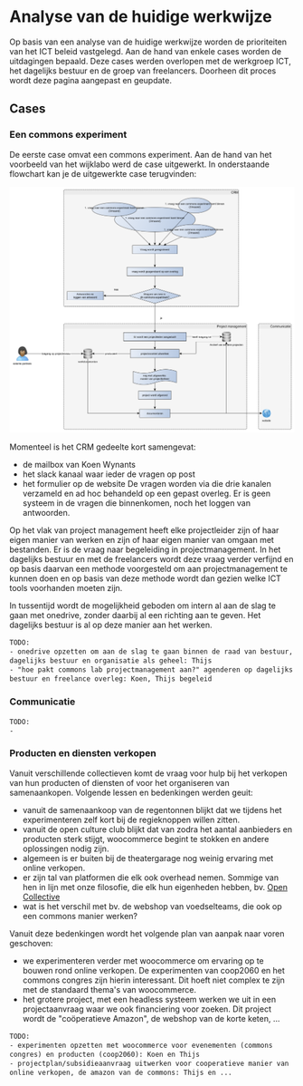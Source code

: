 # Analyse van de huidige werkwijze
Op basis van een analyse van de huidige werkwijze worden de prioriteiten van het ICT beleid vastgelegd.
Aan de hand van enkele cases worden de uitdagingen bepaald. Deze cases werden overlopen met de werkgroep ICT, het dagelijks bestuur en de groep van freelancers. Doorheen dit proces wordt deze pagina aangepast en geupdate. 

## Cases
### Een commons experiment
De eerste case omvat een commons experiment. Aan de hand van het voorbeeld van het wijklabo werd de case uitgewerkt. 
In onderstaande flowchart kan je de uitgewerkte case terugvinden: 

![flow van een commons experiment](../img/flow_commons%20experiment.png?raw=true)

Momenteel is het CRM gedeelte kort samengevat: 
- de mailbox van Koen Wynants
- het slack kanaal waar ieder de vragen op post
- het formulier op de website
De vragen worden via die drie kanalen verzameld en ad hoc behandeld op een gepast overleg. Er is geen systeem in de vragen die binnenkomen, noch het loggen van antwoorden. 

Op het vlak van project management heeft elke projectleider zijn of haar eigen manier van werken en zijn of haar eigen manier van omgaan met bestanden. Er is de 
vraag naar begeleiding in projectmanagement. In het dagelijks bestuur en met de freelancers wordt deze vraag verder verfijnd en op basis daarvan een methode voorgesteld om 
aan projectmanagement te kunnen doen en op basis van deze methode wordt dan gezien welke ICT tools voorhanden moeten zijn. 

In tussentijd wordt de mogelijkheid geboden om intern al aan de slag te gaan met onedrive, zonder daarbij al een richting aan te geven. Het dagelijks bestuur is al op deze 
manier aan het werken.

```
TODO: 
- onedrive opzetten om aan de slag te gaan binnen de raad van bestuur, dagelijks bestuur en organisatie als geheel: Thijs
- "hoe pakt commons lab projectmanagement aan?" agenderen op dagelijks bestuur en freelance overleg: Koen, Thijs begeleid
```

### Communicatie

```
TODO: 
-  

```

### Producten en diensten verkopen
Vanuit verschillende collectieven komt de vraag voor hulp bij het verkopen van hun producten of diensten of voor het organiseren van samenaankopen. Volgende lessen en bedenkingen werden geuit: 
- vanuit de samenaankoop van de regentonnen blijkt dat we tijdens het experimenteren zelf kort bij de regieknoppen willen zitten.
- vanuit de open culture club blijkt dat van zodra het aantal aanbieders en producten sterk stijgt, woocommerce begint te stokken en andere oplossingen nodig zijn. 
- algemeen is er buiten bij de theatergarage nog weinig ervaring met online verkopen.
- er zijn tal van platformen die elk ook overhead nemen. Sommige van hen in lijn met onze filosofie, die elk hun eigenheden hebben, bv. [Open Collective](https://opencollective.com/)
- wat is het verschil met bv. de webshop van voedselteams, die ook op een commons manier werken? 

Vanuit deze bedenkingen wordt het volgende plan van aanpak naar voren geschoven: 
- we experimenteren verder met woocommerce om ervaring op te bouwen rond online verkopen. De experimenten van coop2060 en het commons congres zijn hierin interessant. Dit hoeft niet complex te zijn met de standaard thema's van woocommerce. 
- het grotere project, met een headless systeem werken we uit in een projectaanvraag waar we ook financiering voor zoeken. Dit project wordt de "coöperatieve Amazon", de webshop van de korte keten, ...


```
TODO: 
- experimenten opzetten met woocommerce voor evenementen (commons congres) en producten (coop2060): Koen en Thijs
- projectplan/subsidieaanvraag uitwerken voor cooperatieve manier van online verkopen, de amazon van de commons: Thijs en ... 
```
